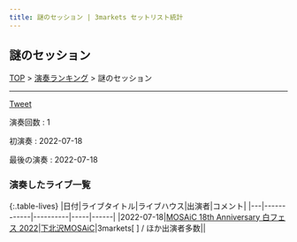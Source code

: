 ```yaml
---
title: 謎のセッション | 3markets セットリスト統計
---
```

## 謎のセッション


[TOP](/setlist/) > [演奏ランキング](songs.html) > 謎のセッション

___

<a href="https://twitter.com/share?ref_src=twsrc%5Etfw" data-text="3markets[ ]セットリスト > 謎のセッション" class="twitter-share-button" data-via="3markets" data-hashtags="3markets" data-related="3markets" data-show-count="false">Tweet</a>

演奏回数
: 1

初演奏
: 2022-07-18

最後の演奏
: 2022-07-18

### 演奏したライブ一覧

{:.table-lives}
|日付|ライブタイトル|ライブハウス|出演者|コメント|
|---|------------|----------|-----|------|
|<span class="nowrap">2022-07-18</span>|[MOSAiC 18th Anniversary 白フェス 2022](live025.html)|[下北沢MOSAiC](livehouse011.html)|3markets[ ] / ほか出演者多数||


<script async src="https://platform.twitter.com/widgets.js" charset="utf-8"></script>